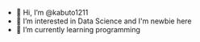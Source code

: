 - 👋 Hi, I’m @kabuto1211
- 👀 I’m interested in Data Science and I'm newbie here
- 🌱 I’m currently learning programming

<!---
kabuto997/kabuto997 is a ✨ special ✨ repository because its `README.md` (this file) appears on your GitHub profile.
You can click the Preview link to take a look at your changes.
--->
